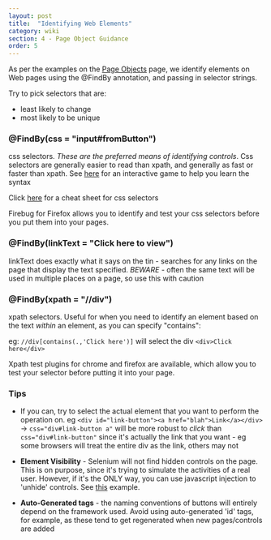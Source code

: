 ```yaml
---
layout: post
title:  "Identifying Web Elements"
category: wiki
section: 4 - Page Object Guidance
order: 5
---
```

As per the examples on the [Page Objects](https://github.com/Frameworkium/frameworkium/wiki/Page-Objects) page, we identify elements on Web pages using the @FindBy annotation, and passing in selector strings.

Try to pick selectors that are:
* least likely to change
* most likely to be unique

### @FindBy(css = "input#fromButton")
css selectors. _These are the preferred means of identifying controls_. Css selectors are generally easier to read than xpath, and generally as fast or faster than xpath. See [here](http://flukeout.github.io) for an interactive game to help you learn the syntax

Click [here](http://www.cheetyr.com/css-selectors) for a cheat sheet for css selectors

Firebug for Firefox allows you to identify and test your css selectors before you put them into your pages.

### @FindBy(linkText = "Click here to view")
linkText does exactly what it says on the tin - searches for any links on the page that display the text specified. _BEWARE_ - often the same text will be used in multiple places on a page, so use this with caution

### @FindBy(xpath = "//div")
xpath selectors. Useful for when you need to identify an element based on the text _within_ an element, as you can specify "contains":

eg: `//div[contains(.,'Click here')]` will select the div `<div>Click here</div>`

Xpath test plugins for chrome and firefox are available, which allow you to test your selector before putting it into your page.

### Tips
* If you can, try to select the actual element that you want to perform the operation on. eg `<div id="link-button"><a href="blah">Link</a></div>` -> `css="div#link-button a"` will be more robust to _click_ than `css="div#link-button"` since it's actually the link that you want - eg some browsers will treat the entire div as the link, others may not

* **Element Visibility** -  Selenium will not find hidden controls on the page. This is on purpose, since it's trying to simulate the activities of a real user. However, if it's the ONLY way, you can use javascript injection to 'unhide' controls. See [this]() example.

* **Auto-Generated tags** - the naming conventions of buttons will entirely depend on the framework used. Avoid using auto-generated 'id' tags, for example, as these tend to get regenerated when new pages/controls are added